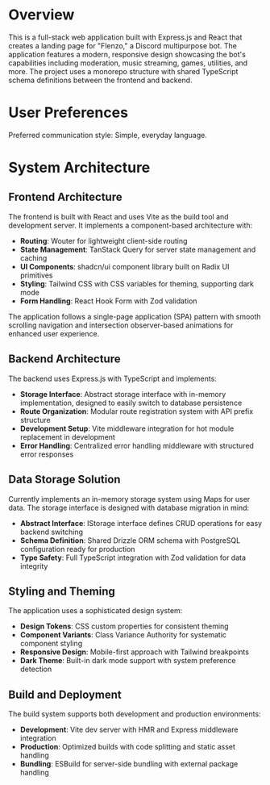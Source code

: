 # Overview

This is a full-stack web application built with Express.js and React that creates a landing page for "Flenzo," a Discord multipurpose bot. The application features a modern, responsive design showcasing the bot's capabilities including moderation, music streaming, games, utilities, and more. The project uses a monorepo structure with shared TypeScript schema definitions between the frontend and backend.

# User Preferences

Preferred communication style: Simple, everyday language.

# System Architecture

## Frontend Architecture
The frontend is built with React and uses Vite as the build tool and development server. It implements a component-based architecture with:

- **Routing**: Wouter for lightweight client-side routing
- **State Management**: TanStack Query for server state management and caching
- **UI Components**: shadcn/ui component library built on Radix UI primitives
- **Styling**: Tailwind CSS with CSS variables for theming, supporting dark mode
- **Form Handling**: React Hook Form with Zod validation

The application follows a single-page application (SPA) pattern with smooth scrolling navigation and intersection observer-based animations for enhanced user experience.

## Backend Architecture
The backend uses Express.js with TypeScript and implements:

- **Storage Interface**: Abstract storage interface with in-memory implementation, designed to easily switch to database persistence
- **Route Organization**: Modular route registration system with API prefix structure
- **Development Setup**: Vite middleware integration for hot module replacement in development
- **Error Handling**: Centralized error handling middleware with structured error responses

## Data Storage Solution
Currently implements an in-memory storage system using Maps for user data. The storage interface is designed with database migration in mind:

- **Abstract Interface**: IStorage interface defines CRUD operations for easy backend switching
- **Schema Definition**: Shared Drizzle ORM schema with PostgreSQL configuration ready for production
- **Type Safety**: Full TypeScript integration with Zod validation for data integrity

## Styling and Theming
The application uses a sophisticated design system:

- **Design Tokens**: CSS custom properties for consistent theming
- **Component Variants**: Class Variance Authority for systematic component styling
- **Responsive Design**: Mobile-first approach with Tailwind breakpoints
- **Dark Theme**: Built-in dark mode support with system preference detection

## Build and Deployment
The build system supports both development and production environments:

- **Development**: Vite dev server with HMR and Express middleware integration
- **Production**: Optimized builds with code splitting and static asset handling
- **Bundling**: ESBuild for server-side bundling with external package handling
